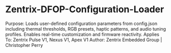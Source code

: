 # Zentrix-DFOP-Configuration-Loader
Purpose: Loads user-defined configuration parameters from config.json including thermal thresholds, RGB presets, haptic patterns, and audio tuning profiles. Enables real-time customization and firmware reactivity. Applies To: Zentrix Pulse V1, Nexus V1, Apex V1 Author: Zentrix Embedded Group | Christopher Perry

